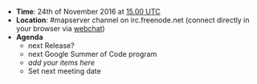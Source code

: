 * **Time**: 24th of November 2016 at [15.00 UTC](http://www.timeanddate.com/worldclock/fixedtime.html?year=2016&month=11&day=24&hour=15&min=0&sec=0%2016.00UTC)
* **Location**: #mapserver channel on irc.freenode.net (connect directly in your browser via [webchat](https://webchat.freenode.net/?channels=mapserver))
* **Agenda**
    * next Release?
    * next Google Summer of Code program
    * *add your items here*
    * Set next meeting date